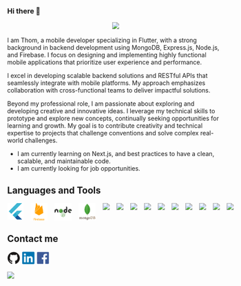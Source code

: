 ### Hi there 👋
<p align= "center">
<img src= "https://steamuserimages-a.akamaihd.net/ugc/2422250350101248810/4FB27DE025C123ACF90706D096FAD126F703B34C/">
</p>

I am Thom, a mobile developer specializing in Flutter, with a strong background in backend development using MongoDB, Express.js, Node.js, and Firebase. I focus on designing and implementing highly functional mobile applications that prioritize user experience and performance.

I excel in developing scalable backend solutions and RESTful APIs that seamlessly integrate with mobile platforms. My approach emphasizes collaboration with cross-functional teams to deliver impactful solutions.

Beyond my professional role, I am passionate about exploring and developing creative and innovative ideas. I leverage my technical skills to prototype and explore new concepts, continually seeking opportunities for learning and growth. My goal is to contribute creativity and technical expertise to projects that challenge conventions and solve complex real-world challenges.

- I am currently learning on Next.js, and best practices to have a clean, scalable, and maintainable code.
- I am currently looking for job opportunities.

## Languages and Tools
<div style="display:flex; flex-direction: row; gap: 1rem">
<img src= "https://raw.githubusercontent.com/devicons/devicon/master/icons/flutter/flutter-original.svg" height= "38">
<img src= "https://raw.githubusercontent.com/devicons/devicon/master/icons/firebase/firebase-plain-wordmark.svg" height= "40">
<img src= "https://raw.githubusercontent.com/devicons/devicon/master/icons/nodejs/nodejs-original-wordmark.svg" height= "40">
<img src= "https://raw.githubusercontent.com/devicons/devicon/master/icons/mongodb/mongodb-original-wordmark.svg" height= "40">
<img src= "https://github.com/TcBello/devicon/blob/master/icons/react/react-original-wordmark.svg" height= "40">
<img src= "https://github.com/TcBello/devicon/blob/master/icons/nextjs/nextjs-original.svg" height= "40">
<img src= "https://github.com/TcBello/devicon/blob/master/icons/html5/html5-original-wordmark.svg" height= "40">
<img src= "https://github.com/TcBello/devicon/blob/master/icons/css3/css3-original-wordmark.svg" height= "40">
<img src= "https://github.com/TcBello/devicon/blob/master/icons/javascript/javascript-original.svg" height= "40">
<img src= "https://github.com/TcBello/devicon/blob/master/icons/typescript/typescript-original.svg" height= "40">
<img src= "https://github.com/TcBello/devicon/blob/master/icons/tailwindcss/tailwindcss-original.svg" height= "40">
<img src= "https://github.com/TcBello/devicon/blob/master/icons/sqlite/sqlite-original.svg" height= "40">
<img src= "https://github.com/TcBello/devicon/blob/master/icons/git/git-original-wordmark.svg" height= "40">
<img src= "https://github.com/TcBello/devicon/blob/master/icons/figma/figma-original.svg" height= "40">
</div>

## Contact me
<img src= "https://raw.githubusercontent.com/devicons/devicon/master/icons/github/github-original.svg" height= "30"> <a href= "https://www.linkedin.com/in/tcbello/"><img src= "https://raw.githubusercontent.com/devicons/devicon/master/icons/linkedin/linkedin-original.svg" height= "30"></a>	<a href= "https://www.facebook.com/SxzOtaku/"><img src= "https://raw.githubusercontent.com/devicons/devicon/master/icons/facebook/facebook-plain.svg" height= "30"></a>

![](https://komarev.com/ghpvc/?username=tcbello&label=PROFILE+VIEWS&style=flat-square&color=2196f3)
